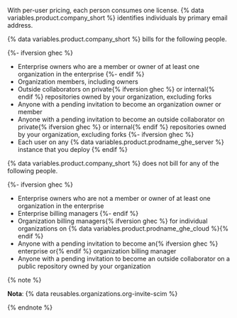 With per-user pricing, each person consumes one license. {% data variables.product.company_short %} identifies individuals by primary email address.

{% data variables.product.company_short %} bills for the following people.

{%- ifversion ghec %}
- Enterprise owners who are a member or owner of at least one organization in the enterprise
{%- endif %}
- Organization members, including owners
- Outside collaborators on private{% ifversion ghec %} or internal{% endif %} repositories owned by your organization, excluding forks
- Anyone with a pending invitation to become an organization owner or member
- Anyone with a pending invitation to become an outside collaborator on private{% ifversion ghec %} or internal{% endif %} repositories owned by your organization, excluding forks
{%- ifversion ghec %}
- Each user on any {% data variables.product.prodname_ghe_server %} instance that you deploy
{% endif %}

{% data variables.product.company_short %} does not bill for any of the following people.

{%- ifversion ghec %}
- Enterprise owners who are not a member or owner of at least one organization in the enterprise
- Enterprise billing managers
{%- endif %}
- Organization billing managers{% ifversion ghec %} for individual organizations on {% data variables.product.prodname_ghe_cloud %}{% endif %}
- Anyone with a pending invitation to become an{% ifversion ghec %} enterprise or{% endif %} organization billing manager
- Anyone with a pending invitation to become an outside collaborator on a public repository owned by your organization

{% note %}

**Nota**: {% data reusables.organizations.org-invite-scim %}

{% endnote %}
